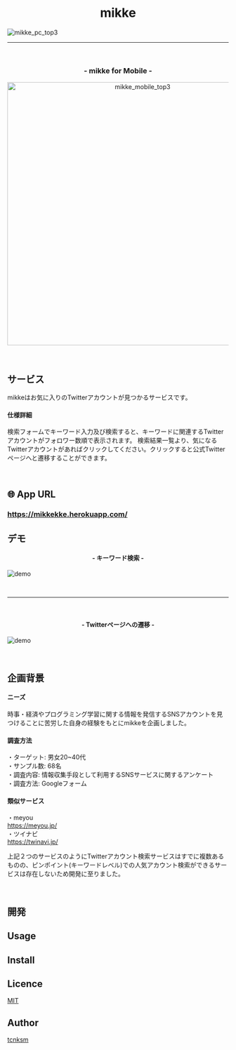 <h1 align="center">mikke</h1>

<img alt="mikke_pc_top3" src="https://user-images.githubusercontent.com/64205946/86460653-b8ea5b80-bd63-11ea-8d9d-50263463c6fb.png">

<br />

-----------------------------------------

<br />

<h3 align="center">- mikke for Mobile -</h3>
<p align="center">
<img height="600" alt="mikke_mobile_top3" src="https://user-images.githubusercontent.com/64205946/86460874-19799880-bd64-11ea-8150-d8528ffd8802.png">
</p>

<br />

## サービス
mikkeはお気に入りのTwitterアカウントが見つかるサービスです。


#### 仕様詳細
検索フォームでキーワード入力及び検索すると、キーワードに関連するTwitterアカウントがフォロワー数順で表示されます。
検索結果一覧より、気になるTwitterアカウントがあればクリックしてください。クリックすると公式Twitterページへと遷移することができます。

<br />

## 🌐 App URL

### **https://mikkekke.herokuapp.com/**  

## デモ
<h4 align="center">- キーワード検索 -</h4>

![demo](https://gyazo.com/928b018c4f5b763c3b95e8100aaa0e8f/raw)

<br />

-----------------------------------------

<br />

<h4 align="center">- Twitterページへの遷移 -</h4>

![demo](https://gyazo.com/8066d63bec91ff75b37eaf9120e4cb5b/raw)

<br />

## 企画背景
#### ニーズ
時事・経済やプログラミング学習に関する情報を発信するSNSアカウントを見つけることに苦労した自身の経験をもとにmikkeを企画しました。

#### 調査方法
・ターゲット: 男女20~40代<br>
・サンプル数: 68名<br>
・調査内容: 情報収集手段として利用するSNSサービスに関するアンケート<br>
・調査方法: Googleフォーム<br>

#### 類似サービス
・meyou<br>
https://meyou.jp/<br>
・ツイナビ<br>
https://twinavi.jp/<br>

上記２つのサービスのようにTwitterアカウント検索サービスはすでに複数あるものの、ピンポイント(キーワードレベル)での人気アカウント検索ができるサービスは存在しないため開発に至りました。

<br />

## 開発

## Usage

## Install

## Licence

[MIT](https://github.com/tcnksm/tool/blob/master/LICENCE)

## Author

[tcnksm](https://github.com/tcnksm)
